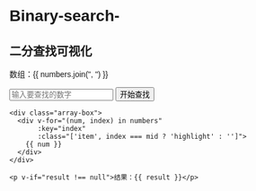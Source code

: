 # Binary-search-
<!DOCTYPE html>
<html lang="en">
<head>
  <meta charset="UTF-8">
  <title>Binary Search with Vue</title>
  <script src="https://unpkg.com/vue@3"></script>
  <style>
    body { font-family: sans-serif; padding: 20px; }
    .array-box { display: flex; gap: 10px; margin-top: 10px; }
    .item {
      padding: 10px 15px;
      border: 1px solid #ccc;
      border-radius: 4px;
      background-color: #f5f5f5;
    }
    .highlight { background-color: #87cefa; font-weight: bold; }
  </style>
</head>
<body>
  <div id="app">
    <h2>二分查找可视化</h2>
    <p>数组：{{ numbers.join(", ") }}</p>
    <input type="number" v-model.number="target" placeholder="输入要查找的数字">
    <button @click="binarySearch">开始查找</button>

    <div class="array-box">
      <div v-for="(num, index) in numbers"
           :key="index"
           :class="['item', index === mid ? 'highlight' : '']">
        {{ num }}
      </div>
    </div>

    <p v-if="result !== null">结果：{{ result }}</p>
  </div>

  <script>
    const { createApp } = Vue;
    createApp({
      data() {
        return {
          numbers: [1, 3, 5, 7, 9, 11, 13, 15, 17, 19],
          target: null,
          mid: null,
          result: null
        };
      },
      methods: {
        binarySearch() {
          let left = 0;
          let right = this.numbers.length - 1;
          this.result = null;

          const interval = setInterval(() => {
            if (left > right) {
              clearInterval(interval);
              this.mid = null;
              this.result = '未找到';
              return;
            }

            this.mid = Math.floor((left + right) / 2);
            const guess = this.numbers[this.mid];

            if (guess === this.target) {
              this.result = `找到了！索引是 ${this.mid}`;
              clearInterval(interval);
            } else if (guess > this.target) {
              right = this.mid - 1;
            } else {
              left = this.mid + 1;
            }
          }, 800); // 每800毫秒更新一次，让可视化更明显
        }
      }
    }).mount('#app');
  </script>
</body>
</html>
